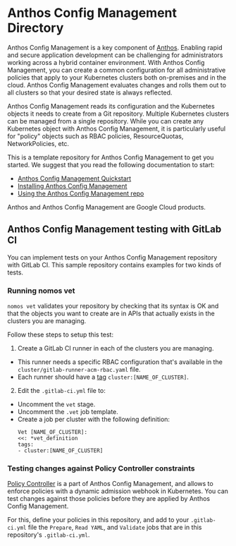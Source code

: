 # Anthos Config Management Directory

Anthos Config Management is a key component of [Anthos](https://cloud.google.com/anthos/).
Enabling rapid and secure application development can be challenging for
administrators working across a hybrid container environment. With Anthos Config
Management, you can create a common configuration for all administrative
policies that apply to your Kubernetes clusters both on-premises and in the
cloud. Anthos Config Management evaluates changes and rolls them out to all
clusters so that your desired state is always reflected.

Anthos Config Management reads its configuration and the Kubernetes objects it
needs to create from a Git repository. Multiple Kubernetes clusters can be
managed from a single repository. While you can create any Kubernetes object
with Anthos Config Management, it is particularly useful for "policy" objects
such as RBAC policies, ResourceQuotas, NetworkPolicies, etc.

This is a template repository for Anthos Config Management to get you started.
We suggest that you read the following documentation to start:

* [Anthos Config Management Quickstart](https://cloud.google.com/anthos-config-management/docs/quickstart)
* [Installing Anthos Config Management](https://cloud.google.com/anthos-config-management/docs/how-to/installing)
* [Using the Anthos Config Management repo](https://cloud.google.com/anthos-config-management/docs/how-to/repo)

Anthos and Anthos Config Management are Google Cloud products.

## Anthos Config Management testing with GitLab CI

You can implement tests on your Anthos Config Management repository with
GitLab CI. This sample repository contains examples for two kinds of tests.

### Running nomos vet

`nomos vet` validates your repository by checking that its syntax is OK
and that the objects you want to create are in APIs that actually exists
in the clusters you are managing.

Follow these steps to setup this test:

1. Create a GitLab CI runner in each of the clusters
you are managing.
  * This runner needs a specific RBAC configuration that's available in the `cluster/gitlab-runner-acm-rbac.yaml` file.
  * Each runner should have a [tag](https://docs.gitlab.com/ee/ci/runners/#using-tags)
    `cluster:[NAME_OF_CLUSTER]`.
2. Edit the `.gitlab-ci.yml` file to:
  * Uncomment the `vet` stage.
  * Uncomment the `.vet` job template.
  * Create a job per cluster with the following definition:
    ```
    Vet [NAME_OF_CLUSTER]:
    <<: *vet_definition
    tags:
    - cluster:[NAME_OF_CLUSTER]
    ```

### Testing changes against Policy Controller constraints
[Policy Controller](https://cloud.google.com/anthos-config-management/docs/concepts/policy-controller)
is a part of Anthos Config Management, and allows to enforce policies
with a dynamic admission webhook in Kubernetes. You can test changes
against those policies before they are applied by Anthos Config Management.

For this, define your policies in this repository, and add to your `.gitlab-ci.yml`
file the `Prepare`, `Read YAML`, and `Validate` jobs that are in this repository's `.gitlab-ci.yml`.